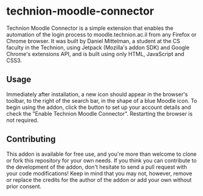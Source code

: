 technion-moodle-connector
=========================

Technion Moodle Connector is a simple extension that enables the automation of the login process to moodle.technion.ac.il from any Firefox or Chrome browser. It was built by Daniel Mittelman, a student at the CS faculty in the Technion, using Jetpack (Mozilla's addon SDK) and Google Chrome's extensions API, and is built using only HTML, JavaScript and CSS3.


Usage
-----

Immediately after installation, a new icon should appear in the browser's toolbar, to the right of the
search bar, in the shape of a blue Moodle icon. To begin using the addon, click the button to set up your account details and check the "Enable Technion Moodle Connector". Restarting the browser is not required.



Contributing
----------

This addon is available for free use, and you're more than welcome to clone or fork this repository for your own needs. If you think you can contribute to the development of the addon, don't hesitate to send a pull request with your code modifications! Keep in mind that you may not, however, remove or replace the credits for the author of the addon or add your own without prior consent.
